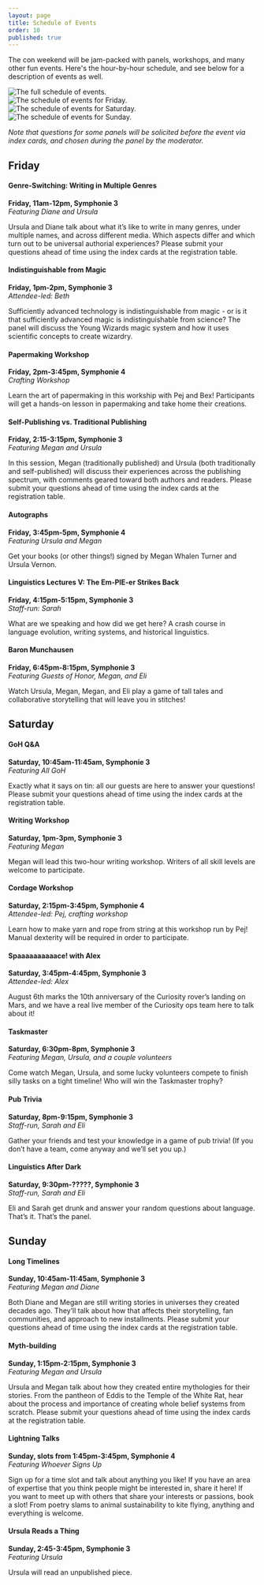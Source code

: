 ```yaml
---
layout: page
title: Schedule of Events
order: 10
published: true
---
```


The con weekend will be jam-packed with panels, workshops, and many other fun events. Here's the hour-by-hour schedule, and see below for a description of events as well.

<div class="desktop-schedule">
    <img src="{{ site.baseurl }}/images/2022/schedule-full.jpg" alt="The full schedule of events.">
</div>

<div class="mobile-schedule">
    <img src="{{ site.baseurl }}/images/2022/schedule-fri.jpg" alt="The schedule of events for Friday.">
    <img src="{{ site.baseurl }}/images/2022/schedule-sat.jpg" alt="The schedule of events for Saturday.">
    <img src="{{ site.baseurl }}/images/2022/schedule-sun.jpg" alt="The schedule of events for Sunday.">
</div>



*Note that questions for some panels will be solicited before the event via index cards, and chosen during the panel by the moderator.*

## Friday

#### Genre-Switching: Writing in Multiple Genres 
**Friday, 11am-12pm, Symphonie 3**<br>
*Featuring Diane and Ursula*

Ursula and Diane talk about what it’s like to write in many genres, under multiple names, and across different media. Which aspects differ and which turn out to be universal authorial experiences? Please submit your questions ahead of time using the index cards at the registration table.

#### Indistinguishable from Magic
**Friday, 1pm-2pm, Symphonie 3**<br>
*Attendee-led: Beth*

Sufficiently advanced technology is indistinguishable from magic - or is it that sufficiently advanced magic is indistinguishable from science? The panel will discuss the Young Wizards magic system and how it uses scientific concepts to create wizardry.

#### Papermaking Workshop
**Friday, 2pm-3:45pm, Symphonie 4**<br>
*Crafting Workshop*

Learn the art of papermaking in this workship with Pej and Bex! Participants will get a hands-on lesson in papermaking and take home their creations.

#### Self-Publishing vs. Traditional Publishing
**Friday, 2:15-3:15pm, Symphonie 3**<br>
*Featuring Megan and Ursula*

In this session, Megan (traditionally published) and Ursula (both traditionally and self-published) will discuss their experiences across the publishing spectrum, with comments geared toward both authors and readers. Please submit your questions ahead of time using the index cards at the registration table.

#### Autographs
**Friday, 3:45pm-5pm, Symphonie 4**<br>
*Featuring Ursula and Megan*

Get your books (or other things!) signed by Megan Whalen Turner and Ursula Vernon.

#### Linguistics Lectures V: The Em-PIE-er Strikes Back
**Friday, 4:15pm-5:15pm, Symphonie 3**<br>
*Staff-run: Sarah*

What are we speaking and how did we get here? A crash course in language evolution, writing systems, and historical linguistics.

#### Baron Munchausen
**Friday, 6:45pm-8:15pm, Symphonie 3**<br>
*Featuring Guests of Honor, Megan, and Eli*

Watch Ursula, Megan, Megan, and Eli play a game of tall tales and collaborative storytelling that will leave you in stitches!

## Saturday

#### GoH Q&A
**Saturday, 10:45am-11:45am, Symphonie 3**<br>
*Featuring All GoH*

Exactly what it says on tin: all our guests are here to answer your questions! Please submit your questions ahead of time using the index cards at the registration table.

#### Writing Workshop
**Saturday, 1pm-3pm, Symphonie 3**<br>
*Featuring Megan*

Megan will lead this two-hour writing workshop. Writers of all skill levels are welcome to participate.

#### Cordage Workshop
**Saturday, 2:15pm-3:45pm, Symphonie 4**<br>
*Attendee-led: Pej, crafting workshop*

Learn how to make yarn and rope from string at this workshop run by Pej! Manual dexterity will be required in order to participate.

#### Spaaaaaaaaaace! with Alex
**Saturday, 3:45pm-4:45pm, Symphonie 3**<br>
*Attendee-led: Alex*

August 6th marks the 10th anniversary of the Curiosity rover’s landing on Mars, and we have a real live member of the Curiosity ops team here to talk about it!


#### Taskmaster
**Saturday, 6:30pm-8pm, Symphonie 3**<br>
*Featuring Megan, Ursula, and a couple volunteers*

Come watch Megan, Ursula, and some lucky volunteers compete to finish silly tasks on a tight timeline! Who will win the Taskmaster trophy?

#### Pub Trivia
**Saturday, 8pm-9:15pm, Symphonie 3**<br>
*Staff-run, Sarah and Eli*

Gather your friends and test your knowledge in a game of pub trivia! (If you don’t have a team, come anyway and we’ll set you up.)

#### Linguistics After Dark
**Saturday, 9:30pm-?????, Symphonie 3**<br>
*Staff-run, Sarah and Eli*

Eli and Sarah get drunk and answer your random questions about language. That’s it. That’s the panel.


## Sunday

#### Long Timelines
**Sunday, 10:45am-11:45am, Symphonie 3**<br>
*Featuring Megan and Diane*

Both Diane and Megan are still writing stories in universes they created decades ago. They’ll talk about how that affects their storytelling, fan communities, and approach to new installments. Please submit your questions ahead of time using the index cards at the registration table.

#### Myth-building
**Sunday, 1:15pm-2:15pm, Symphonie 3**<br>
*Featuring Megan and Ursula*

Ursula and Megan talk about how they created entire mythologies for their stories. From the pantheon of Eddis to the Temple of the White Rat, hear about the process and importance of creating whole belief systems from scratch. Please submit your questions ahead of time using the index cards at the registration table.

#### Lightning Talks
**Sunday, slots from 1:45pm-3:45pm, Symphonie 4**<br>
*Featuring Whoever Signs Up*

Sign up for a time slot and talk about anything you like! If you have an area of expertise that you think people might be interested in, share it here! If you want to meet up with others that share your interests or passions, book a slot! From poetry slams to animal sustainability to kite flying, anything and everything is welcome.

#### Ursula Reads a Thing
**Sunday, 2:45-3:45pm, Symphonie 3**<br>
*Featuring Ursula*

Ursula will read an unpublished piece.
















<!-- #### Family Reunion/Meet the Cousins
*Friday, 10:30am*

Meet friends old and new with silly icebreaker games and a cousin scavenger hunt!

#### YW Book Discussion
*Friday, 11:00am*

A semi-structured group discussion about anything and everything Young Wizards. \#notyoudd, spoiler friendly

#### Preliminary Exercises: Yoga
*Friday, 12:00pm*

Get the wizardry flowing with a short YW themed yoga class! All power levels and bodies welcome.

#### Writing Workshop
*Friday, 1:30pm*

Mark Oshiro leads this session on editing and having your work edited, which will include some group editing, collabing, and writing time.

#### Neurodiversity in YW
*Friday, 1:30pm*

Discussion circle about neurodiversity in the YW series, in the fandom, and in ourselves. Open to anyone who identifies as neurodivergent, however you choose to define it. Participation in the discussion is wholly optional, you’re welcome to engage or not however you choose. #notyoudd 

#### Diane Reads/Mark Reads
*Various times, check the schedule above*

Join our GoH for multiple reading sessions over the course of the con—Diane and Mark will read selections of their own works. Mark will also read something from the YW universe.

#### Star Trek Panel ◆
*Friday, 7:00pm*

Diane talks about Star Trek as well as some of her other non-wizardly work.

#### Punel
*Friday, 8:00pm*

A panel of punsters compete against each other in a pun-off. The audience gets to vote by pelting them with crochet tomatoes!

#### Baron Munchausen
*Friday, 8:30pm*

Everyone’s favorite collective storytelling game returns with newer and wackier tales to tell! Featuring our Mark, Diane, and others regaling us with stories of their greatest adventures.

#### Invitational Prep
*Friday, 8:30pm*

If you’re not quite ready to present your project for the Invitational, join us in the quiet hangout space for crafting time and supplies to help get it ready!

#### Invitational
*Saturday, 9:30am*

Present your greatest spell to our panel of Seniors! Come one and all to our wizardly science fair, where attendees will share projects they’ve created to demonstrate both real and wizardly phenomenon. Everyone gets to vote for their favorites, but the final judging will be done by our GoH!

#### Engagement with Canon ◆
*Saturday, 10:00am*

Diane, Mark, and others talk about different ways of engaging with the canon of our favorite works of fiction, including literary criticism, transformative works, and engaging with creators online.

#### Spaaaaace!
*Saturday, 11:15am*

Explore the universe from the comfort of your seat, as Alex and Sky take you through the astronomy of Young Wizards.

#### Science in Sci-Fi ◆
*Saturday, 1:45pm*

Diane and Mark in conversation on how science and sci-fi interact across different mediums, with questions from Kate Howells. 

#### Linguistics: So You Want to Be Carmela
Sarah talks about how sounds make up spoken language, including looking at sounds that are common and uncommon cross-linguistically. *Saturday, 3:00pm*

#### Light, Overshadowed, Evil
*Saturday, 4:30pm*

Lions and tigers and wizards, oh my! Join us for a discussion of wizardly taxonomy as we explore what species may have wizardry, what it looks like for them, and if there are any fully overshadowed species \**coughgeesecough*\* #notyoudd

#### Horror Stories from Publishing
*Saturday, 7:00pm*

Diane and author Lyndsay Ely tell their best/worst stories from the publishing world.

#### CrossingsJam
*Saturday, 8:30pm*

Open mic night returns! Featuring some YW-inspired music and other favorites, as well as poetry and sing-a-longs, come be a part of this musical event.

#### Quiet Hangout Space
Available throughout the con for quiet hangout time. We’ll have some puzzles, crafting supplies, and other quiet activities available. -->
